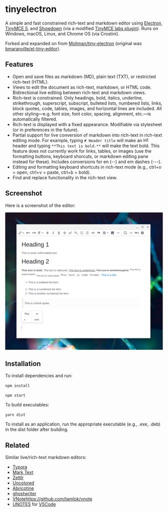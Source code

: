 # tinyelectron

A simple and fast constrained rich-text and markdown editor using [Electron](https://www.electronjs.org/), [TinyMCE 5](https://github.com/tinymce/tinymce), and [Showdown](https://github.com/showdownjs/showdown) (via a modified [TinyMCE labs plugin](https://www.tiny.cloud/labs/markdown/)). Runs on Windows, macOS, Linux, and Chrome OS (via Crostini).

Forked and expanded on from [Moliman/tiny-electron](https://github.com/Moliman/tiny-electron) (original was [bmaranville/el-tiny-editor](https://github.com/bmaranville/el-tiny-editor)).

## Features

* Open and save files as markdown (MD), plain text (TXT), or restricted rich-text (HTML).
* Views to edit the document as rich-text, markdown, or HTML code. Bidirectional live editing between rich-text and markdown views.
* Rich-text is constrained. Only headings, bold, italics, underline, strikethrough, superscript, subscript, bulleted lists, numbered lists, links, block quotes, code, tables, images, and horizontal lines are included. All other styling—e.g. font size, font color, spacing, alignment, etc.—is automatically filtered.
* Rich-text is displayed with a fixed appearance. Modifiable via stylesheet (or in preferences in the future).
* Partial support for live conversion of markdown into rich-text in rich-text editing mode. For example, typing `# Header title` will make an H1 header and typing `**This text is bold.**` will make the text bold. This feature does not currently work for links, tables, or images (use the formatting buttons, keyboard shorcuts, or markdown editing pane instead for these). Includes conversions for en (--) and em dashes (---).
* Editing and formatting keyboard shortcuts in rich-text mode (e.g., ctrl+o = open, ctrl+v = paste, ctrl+b = bold).
* Find and replace functionality in the rich-text view.

## Screenshot

Here is a screenshot of the editor:

[![](screenshot.png)](screenshot.png?raw=true)

## Installation

To install dependencies and run:

`npm install`

`npm start`

To build executables:

`yarn dist`

To install as an application, run the appropriate executable (e.g., .exe, .deb) in the dist folder after building.

## Related

Similar live/rich-text markdown editors:

* [Typora](https://typora.io/)
* [Mark Text](https://github.com/marktext/marktext)
* [Zettlr](https://github.com/Zettlr/Zettlr)
* [Uncolored](https://github.com/n457/Uncolored)
* [Abricotine](http://abricotine.brrd.fr/)
* [ghostwriter](https://wereturtle.github.io/ghostwriter/)
* [VNote]()https://github.com/tamlok/vnote
* [UNOTES](https://marketplace.visualstudio.com/items?itemName=ryanmcalister.Unotes) for [VSCode](https://github.com/microsoft/vscode)

